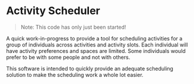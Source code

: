 Activity Scheduler
==================

> Note: This code has only just been started!

A quick work-in-progress to provide a tool for scheduling activities for a group of individuals across activities and activity slots.  Each individual will have activity preferences and spaces are limited.  Some individuals would prefer to be with some people and not with others.

This software is intended to quickly provide an adequate scheduling solution to make the scheduling work a whole lot easier.
